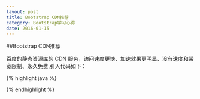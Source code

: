 ```yaml
---
layout: post
title: Bootstrap CDN推荐
category: Bootstrap学习心得
date: 2016-01-15
---
```


##Bootstrap CDN推荐

百度的静态资源库的 CDN 服务，访问速度更快、加速效果更明显、没有速度和带宽限制、永久免费,引入代码如下：

>
{% highlight java %}
<!-- 新 Bootstrap 核心 CSS 文件 -->
<link href="http://apps.bdimg.com/libs/bootstrap/3.3.0/css/bootstrap.min.css" rel="stylesheet">

<!-- 可选的Bootstrap主题文件（一般不使用） -->
<script src="http://apps.bdimg.com/libs/bootstrap/3.3.0/css/bootstrap-theme.min.css"></script>

<!-- jQuery文件。务必在bootstrap.min.js 之前引入 -->
<script src="http://apps.bdimg.com/libs/jquery/2.0.0/jquery.min.js"></script>

<!-- 最新的 Bootstrap 核心 JavaScript 文件 -->
<script src="http://apps.bdimg.com/libs/bootstrap/3.3.0/js/bootstrap.min.js"></script>

{% endhighlight %}